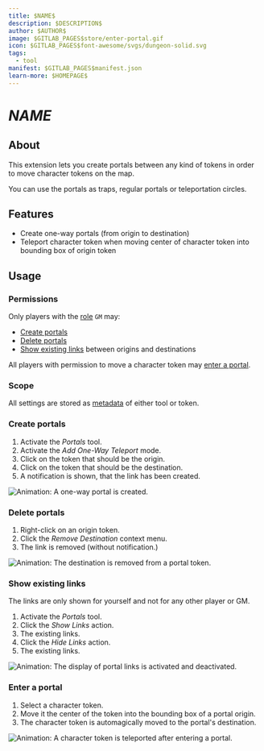 ```yaml
---
title: $NAME$
description: $DESCRIPTION$
author: $AUTHOR$
image: $GITLAB_PAGES$store/enter-portal.gif
icon: $GITLAB_PAGES$font-awesome/svgs/dungeon-solid.svg
tags:
  - tool
manifest: $GITLAB_PAGES$manifest.json
learn-more: $HOMEPAGE$
---
```


# $NAME$

## About

This extension lets you create portals between any kind of tokens in order to move character tokens on the map.

You can use the portals as traps, regular portals or teleportation circles.

## Features

- Create one-way portals (from origin to destination)
- Teleport character token when moving center of character token into bounding box of origin token

## Usage

### Permissions

Only players with the [role] `GM` may:

- [Create portals](#create-portals)
- [Delete portals](#delete-portals)
- [Show existing links](#show-existing-links) between origins and destinations

[role]: https://docs.owlbear.rodeo/extensions/apis/player#getrole

All players with permission to move a character token may [enter a portal](#enter-a-portal).

### Scope

All settings are stored as [metadata] of either tool or token.

[metadata]: https://docs.owlbear.rodeo/extensions/reference/metadata

### Create portals

1. Activate the *Portals* tool.
2. Activate the *Add One-Way Teleport* mode.
3. Click on the token that should be the origin.
4. Click on the token that should be the destination.
5. A notification is shown, that the link has been created.

![Animation: A one-way portal is created.]($GITLAB_PAGES$store/create-portal-link.gif)

### Delete portals

1. Right-click on an origin token.
2. Click the *Remove Destination* context menu.
3. The link is removed (without notification.)

![Animation: The destination is removed from a portal token.]($GITLAB_PAGES$store/delete-portal-link.gif)

### Show existing links

The links are only shown for yourself and not for any other player or GM.

1. Activate the *Portals* tool.
2. Click the *Show Links* action.
3. The existing links.
4. Click the *Hide Links* action.
5. The existing links.

![Animation: The display of portal links is activated and deactivated.]($GITLAB_PAGES$store/show-portal-links.gif)

### Enter a portal

1. Select a character token.
2. Move it the center of the token into the bounding box of a portal origin.
3. The character token is automagically moved to the portal's destination.

![Animation: A character token is teleported after entering a portal.]($GITLAB_PAGES$store/enter-portal.gif)
